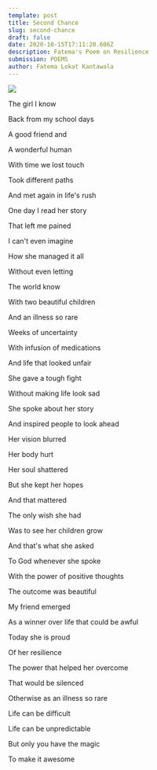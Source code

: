 ```yaml
---
template: post
title: Second Chance
slug: second-chance
draft: false
date: 2020-10-15T17:11:20.606Z
description: Fatema's Poem on Resilience
submission: POEMS
author: Fatema Lokat Kantawala
---
```

![](/media/fatemas_poem.jpeg)

The girl I know

Back from my school days

A good friend and

A wonderful human

With time we lost touch

Took different paths

And met again in life's rush

One day I read her story

That left me pained

I can't even imagine

How she managed it all

Without even letting

The world know

With two beautiful children

And an illness so rare

Weeks of uncertainty

With infusion of medications

And life that looked unfair

She gave a tough fight

Without making life look sad

She spoke about her story

And inspired people to look ahead

Her vision blurred

Her body hurt

Her soul shattered

But she kept her hopes

And that mattered

The only wish she had

Was to see her children grow

And that's what she asked

To God whenever she spoke

With the power of positive thoughts

The outcome was beautiful

My friend emerged

As a winner over life that could be awful

Today she is proud

Of her resilience

The power that helped her overcome

That would be silenced

Otherwise as an illness so rare

Life can be difficult

Life can be unpredictable

But only you have the magic

To make it awesome
